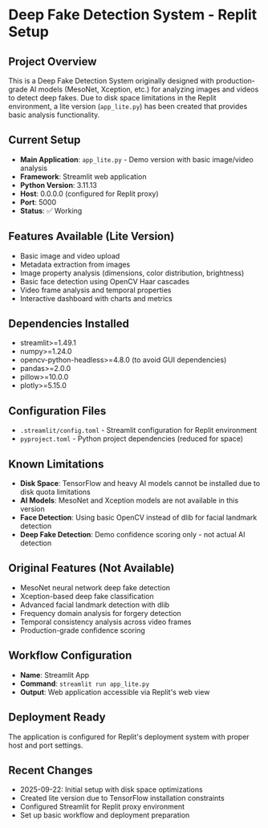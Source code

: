 # Deep Fake Detection System - Replit Setup

## Project Overview
This is a Deep Fake Detection System originally designed with production-grade AI models (MesoNet, Xception, etc.) for analyzing images and videos to detect deep fakes. Due to disk space limitations in the Replit environment, a lite version (`app_lite.py`) has been created that provides basic analysis functionality.

## Current Setup
- **Main Application**: `app_lite.py` - Demo version with basic image/video analysis
- **Framework**: Streamlit web application  
- **Python Version**: 3.11.13
- **Host**: 0.0.0.0 (configured for Replit proxy)
- **Port**: 5000
- **Status**: ✅ Working

## Features Available (Lite Version)
- Basic image and video upload
- Metadata extraction from images
- Image property analysis (dimensions, color distribution, brightness)
- Basic face detection using OpenCV Haar cascades
- Video frame analysis and temporal properties
- Interactive dashboard with charts and metrics

## Dependencies Installed
- streamlit>=1.49.1
- numpy>=1.24.0
- opencv-python-headless>=4.8.0 (to avoid GUI dependencies)
- pandas>=2.0.0
- pillow>=10.0.0
- plotly>=5.15.0

## Configuration Files
- `.streamlit/config.toml` - Streamlit configuration for Replit environment
- `pyproject.toml` - Python project dependencies (reduced for space)

## Known Limitations
- **Disk Space**: TensorFlow and heavy AI models cannot be installed due to disk quota limitations
- **AI Models**: MesoNet and Xception models are not available in this version
- **Face Detection**: Using basic OpenCV instead of dlib for facial landmark detection
- **Deep Fake Detection**: Demo confidence scoring only - not actual AI detection

## Original Features (Not Available)
- MesoNet neural network deep fake detection
- Xception-based deep fake classification  
- Advanced facial landmark detection with dlib
- Frequency domain analysis for forgery detection
- Temporal consistency analysis across video frames
- Production-grade confidence scoring

## Workflow Configuration
- **Name**: Streamlit App
- **Command**: `streamlit run app_lite.py`
- **Output**: Web application accessible via Replit's web view

## Deployment Ready
The application is configured for Replit's deployment system with proper host and port settings.

## Recent Changes
- 2025-09-22: Initial setup with disk space optimizations
- Created lite version due to TensorFlow installation constraints
- Configured Streamlit for Replit proxy environment
- Set up basic workflow and deployment preparation
